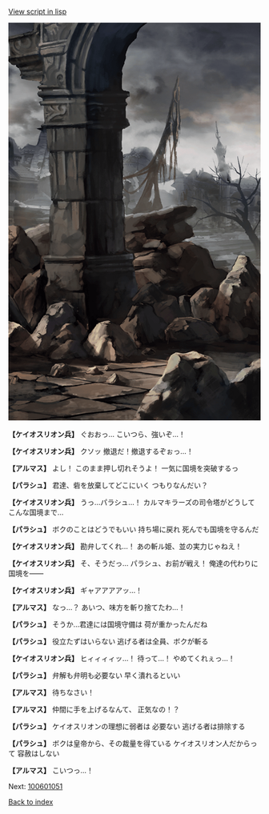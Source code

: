 [View script in lisp](../scripts/100601043.txt)

![201_border.png](../images/backgrounds/201_border.png)

**【ケイオスリオン兵】**
ぐおおっ…
こいつら、強いぞ…！

**【ケイオスリオン兵】**
クソッ
撤退だ！撤退するぞぉっ…！

**【アルマス】**
よし！
このまま押し切れそうよ！
一気に国境を突破するっ

**【パラシュ】**
君達、砦を放棄してどこにいく
つもりなんだい？

**【ケイオスリオン兵】**
うっ…パラシュ…！
カルマキラーズの司令塔がどうして
こんな国境まで…

**【パラシュ】**
ボクのことはどうでもいい
持ち場に戻れ
死んでも国境を守るんだ

**【ケイオスリオン兵】**
勘弁してくれ…！
あの斬ル姫、並の実力じゃねえ！

**【ケイオスリオン兵】**
そ、そうだっ…
パラシュ、お前が戦え！
俺達の代わりに国境を――

**【ケイオスリオン兵】**
ギャアアアアッ…！

**【アルマス】**
なっ…？
あいつ、味方を斬り捨てたわ…！

**【パラシュ】**
そうか…君達には国境守備は
荷が重かったんだね

**【パラシュ】**
役立たずはいらない
逃げる者は全員、ボクが斬る

**【ケイオスリオン兵】**
ヒィィィィッ…！
待って…！
やめてくれぇっ…！

**【パラシュ】**
弁解も弁明も必要ない
早く潰れるといい

**【アルマス】**
待ちなさい！

**【アルマス】**
仲間に手を上げるなんて、
正気なの！？

**【パラシュ】**
ケイオスリオンの理想に弱者は
必要ない
逃げる者は排除する

**【パラシュ】**
ボクは皇帝から、その裁量を得ている
ケイオスリオン人だからって
容赦はしない

**【アルマス】**
こいつっ…！

Next: [100601051](100601051.md)

[Back to index](index.md)
